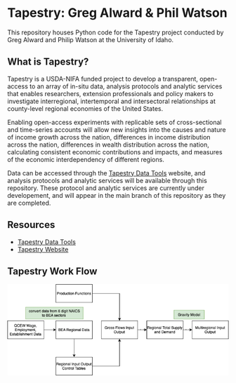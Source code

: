 # Tapestry: Greg Alward & Phil Watson

This repository houses Python code for the Tapestry project conducted by Greg Alward and Philip Watson at the University of Idaho.

## What is Tapestry?

Tapestry is a USDA-NIFA funded project to develop a transparent, open-access to an array of in-situ data, analysis protocols and analytic services that enables researchers, extension professionals and policy makers to investigate interregional, intertemporal and intersectoral relationships at county-level regional economies of the United States.

Enabling open-access experiments with replicable sets of cross-sectional and time-series accounts will allow new insights into the causes and nature of income growth across the nation, differences in income distribution across the nation, differences in wealth distribution across the nation, calculating consistent economic contributions and impacts, and measures of the economic interdependency of different regions.

Data can be accessed through the [Tapestry Data Tools](https://tapestry.nkn.uidaho.edu) website, and analysis protocols and analytic services will be available through this repository. These protocol and analytic services are currently under developement, and will appear in the main branch of this repository as they are completed.

## Resources

- [Tapestry Data Tools](https://tapestry.nkn.uidaho.edu)
- [Tapestry Website](https://www.uidaho.edu/cals/tapestry)

## Tapestry Work Flow

![diagram](./resources/TapestryDiagram.drawio.png)
